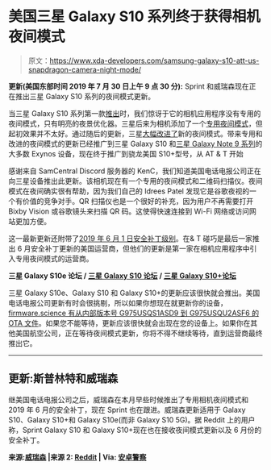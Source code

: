# 美国三星 Galaxy S10 系列终于获得相机夜间模式

> 原文：<https://www.xda-developers.com/samsung-galaxy-s10-att-us-snapdragon-camera-night-mode/>

**更新(美国东部时间 2019 年 7 月 30 日上午 9 点 30 分):** Sprint 和威瑞森现在正在推出三星 Galaxy S10 系列的夜间模式更新。

当三星 Galaxy S10 系列第一款[推出](https://www.xda-developers.com/samsung-galaxy-s10-s10-and-s10e-launch-with-the-snapdragon-855-ultrasonic-in-display-fingerprint-scanners-reverse-wireless-charging-and-a-whole-lot-more/)时，我们惊讶于它的相机应用程序没有专用的夜间模式，只有明亮的夜景优化器。三星后来为相机添加了一个[专用夜间模式](https://www.xda-developers.com/samsung-galaxy-s10-bright-night-mode/)，但起初效果并不太好。通过随后的更新，三星[大幅改进了](https://www.xda-developers.com/samsung-galaxy-s10-camera-review-updates/)新的夜间模式。带来专用和改进的夜间模式的更新已经推广到三星 Galaxy S10 和[三星 Galaxy Note 9 系列](https://www.xda-developers.com/samsung-galaxy-note-9-night-mode-update/)的大多数 Exynos 设备，现在终于推广到骁龙美国 S10+型号，从 AT & T 开始

感谢来自 SamCentral Discord 服务器的 KenC，我们知道美国电话电报公司正在向三星设备推出此更新。该相机现在有一个专用的夜间模式和二维码扫描仪。夜间模式在夜间确实很有帮助，因为我们自己的 Idrees Patel 发现它是谷歌夜视的一个有价值的竞争对手。QR 扫描仪也是一个很好的补充，因为用户不再需要打开 Bixby Vision 或谷歌镜头来扫描 QR 码。这使得快速连接到 Wi-Fi 网络或访问网站更加方便。

这一最新更新还附带了[2019 年 6 月 1 日安全补丁级别](https://www.xda-developers.com/may-2019-android-security-patches/)。在& T 碰巧是最后一家推出 6 月安全补丁更新的美国运营商，但他们的更新是第一家在相机应用程序中引入专用夜间模式的运营商。

**三星 Galaxy S10e 论坛 / [三星 Galaxy S10 论坛](https://forum.xda-developers.com/galaxy-s10) / [三星 Galaxy S10+论坛](https://forum.xda-developers.com/s10-plus)**

三星 Galaxy S10e、Galaxy S10 和 Galaxy S10+的更新应该很快就会推出。美国电话电报公司更新有时会很挑剔，所以如果你想现在就更新你的设备， [firmware.science 有从内部版本号 G975USQS1ASD9 到 G975USQU2ASF6 的 OTA 文件](https://firmware.science/download?url=00000/0000/SS-G975USQS1ASD9-to-U2ASF6-UP)。如果您不能等待，更新应该很快就会出现在您的设备上。如果你在其他美国航空公司，正在等待夜间模式更新，你将不得不继续等待，直到运营商最终推出它。

* * *

## 更新:斯普林特和威瑞森

继美国电话电报公司之后，威瑞森在本月早些时候推出了专用相机夜间模式和 2019 年 6 月的安全补丁，现在 Sprint 也在跟进。威瑞森更新适用于 Galaxy S10、Galaxy S10+和 Galaxy S10e(而非 Galaxy S10 5G)。据 Reddit 上的用户称，Sprint Galaxy S10 和 Galaxy S10+现在也在接收夜间模式更新以及 6 月份的安全补丁。

**来源:[威瑞森](https://www.verizonwireless.com/support/samsung-galaxy-s10-update/) |来源 2: [Reddit](https://www.reddit.com/r/galaxys10/comments/cj78uy/just_got_this_update_on_my_sprint_galaxy_s10_plus/) | Via: [安卓警察](https://www.androidpolice.com/2019/07/30/samsungs-night-photo-mode-finally-coming-to-the-us-starting-with-the-att-galaxy-s10/)**